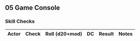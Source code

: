 ## 05 Game Console


### Skill Checks
| Actor | Check | Roll (d20+mod) | DC | Result | Notes |
|-------|-------|----------------|----|--------|-------|

